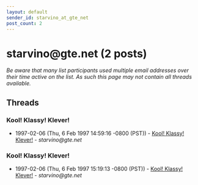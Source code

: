```yaml
---
layout: default
sender_id: starvino_at_gte_net
post_count: 2
---
```


# starvino<span>@</span>gte.net (2 posts)

_Be aware that many list participants used multiple email addresses over their time active on the list. As such this page may not contain all threads available._

## Threads

### Kool! Klassy! Klever!
+ 1997-02-06 (Thu, 6 Feb 1997 14:59:16 -0800 (PST)) - [Kool! Klassy! Klever!](/archive/1997/02/9e22b6b2db1b9e4935a2fcdd316377bd7d133a3bb5b0b3ef50e2df69b292e661) - _starvino@gte.net_

### Kool! Klassy! Klever!
+ 1997-02-06 (Thu, 6 Feb 1997 15:19:13 -0800 (PST)) - [Kool! Klassy! Klever!](/archive/1997/02/6e8ec755e2d4a9a9552ae479464801dae0b56095107e138286e6c23e60e0b07b) - _starvino@gte.net_

